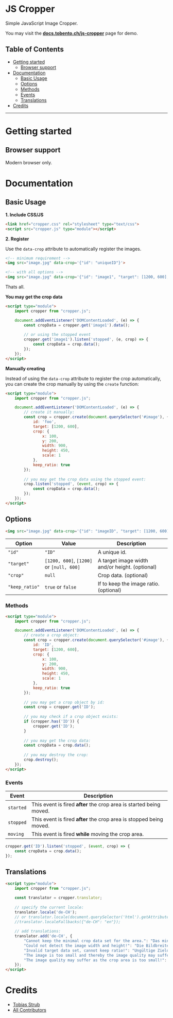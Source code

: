 # JS Cropper

Simple JavaScript Image Cropper.

You may visit the [**docs.tobento.ch/js-cropper**](https://docs.tobento.ch/js-cropper) page for demo.

## Table of Contents

- [Getting started](#getting-started)
    - [Browser support](#browser-support)
- [Documentation](#documentation)
    - [Basic Usage](#basic-usage)
    - [Options](#options)
    - [Methods](#methods)
    - [Events](#events)
    - [Translations](#translations)
- [Credits](#credits)
___

# Getting started

## Browser support

Modern browser only.

# Documentation

## Basic Usage

**1. Include CSS/JS**

```html
<link href="cropper.css" rel="stylesheet" type="text/css">
<script src="cropper.js" type="module"></script>
```

**2. Register**

Use the ```data-crop``` attribute to automatically register the images.

```html
<!-- minimum requirement -->
<img src="image.jpg" data-crop='{"id": "uniqueID"}'>

<!-- with all options -->
<img src="image.jpg" data-crop='{"id": "image1", "target": [1200, 600], "crop": {"x":100,"y":200,"width":900,"height":450,"scale":1}, "keep_ratio": true}'>
```

Thats all.

**You may get the crop data**

```html
<script type="module">
    import cropper from "cropper.js";

    document.addEventListener('DOMContentLoaded', (e) => {
        const cropData = cropper.get('image1').data();
        
        // or using the stopped event
        cropper.get('image1').listen('stopped', (e, crop) => {
            const cropData = crop.data();
        });
    });
</script>
```

**Manually creating**

Instead of using the ```data-crop``` attribute to register the crop automatically, you can create the crop manually by using the ```create``` function:

```html
<script type="module">
    import cropper from "cropper.js";

    document.addEventListener('DOMContentLoaded', (e) => {
        // create it manually:
        const crop = cropper.create(document.querySelector('#image'), {
            id: 'foo',
            target: [1200, 600],
            crop: {
                x: 100,
                y: 200,
                width: 900,
                height: 450,
                scale: 1
            },
            keep_ratio: true
        });
        
        // you may get the crop data using the stopped event:
        crop.listen('stopped', (event, crop) => {
            const cropData = crop.data();
        });
    });
</script>
```

## Options

```html
<img src="image.jpg" data-crop='{"id": "imageID", "target": [1200, 600], "crop": {"x":100,"y":200,"width":900,"height":450,"scale":1}, "keep_ratio": true}'>
```

| Option | Value | Description |
| --- | --- | --- |
| ```"id"``` | ```"ID"``` | A unique id. |
| ```"target"``` | ```[1200, 600]```, ```[1200]``` or ```[null, 600]``` | A target image width and/or height. (optional) |
| ```"crop"``` | ```null``` | Crop data. (optional) |
| ```"keep_ratio"``` | ```true``` or ```false``` | If to keep the image ratio. (optional) |

### Methods

```html
<script type="module">
    import cropper from "cropper.js";

    document.addEventListener('DOMContentLoaded', (e) => {
        // create a crop object:
        const crop = cropper.create(document.querySelector('#image'), {
            id: 'ID',
            target: [1200, 600],
            crop: {
                x: 100,
                y: 200,
                width: 900,
                height: 450,
                scale: 1
            },
            keep_ratio: true
        });
        
        // you may get a crop object by id:
        const crop = cropper.get('ID');
        
        // you may check if a crop object exists:
        if (cropper.has('ID')) {
            cropper.get('ID');
        }
        
        // you may get the crop data:
        const cropData = crop.data();
        
        // you may destroy the crop:
        crop.destroy();
    });
</script>
```

### Events

| Event |  Description |
| --- | --- |
| ```started``` | This event is fired **after** the crop area is started being moved. |
| ```stopped``` | This event is fired **after** the crop area is stopped being moved. |
| ```moving``` | This event is fired **while** moving the crop area. |

```js
cropper.get('ID').listen('stopped', (event, crop) => {
    const cropData = crop.data();
});
```

## Translations

```html
<script type="module">
    import cropper from "cropper.js";

    const translator = cropper.translator;
    
    // specify the current locale:
    translator.locale('de-CH');
    // or translator.locale(document.querySelector('html').getAttribute('lang'));
    //translator.localeFallbacks({"de-CH": "en"});
    
    // add translations:
    translator.add('de-CH', {
        "Cannot keep the minimal crop data set for the area.": "Das minimale Crop-Area kann nicht beibehalten werden.",
        "Could not detect the image width and height!": "Die Bildbreite und -höhe konnte nicht ermittelt werden!",
        "Invalid target data set, cannot keep ratio!": "Ungültige Zieldimension, Verhältnis kann nicht eingehalten werden!",
        "The image is too small and thereby the image quality may suffer!": "Das Bild ist zu klein und dadurch kann die Bildqualität leiden!",
        "The image quality may suffer as the crop area is too small!": "Die Bildqualität kann leiden, da der Zuschneidebereich zu klein ist!"
    });
</script>
```

# Credits

- [Tobias Strub](https://www.tobento.ch)
- [All Contributors](../../contributors)